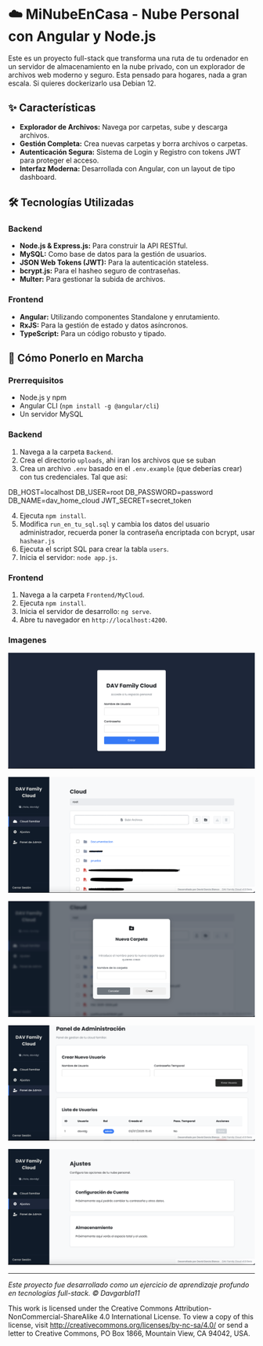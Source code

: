 # ☁️ MiNubeEnCasa - Nube Personal con Angular y Node.js

Este es un proyecto full-stack que transforma una ruta de tu ordenador en un servidor de almacenamiento en la nube privado, con un explorador de archivos web moderno y seguro. Esta pensado para hogares, nada a gran escala. Si quieres dockerizarlo usa Debian 12.

## ✨ Características

- **Explorador de Archivos:** Navega por carpetas, sube y descarga archivos.
- **Gestión Completa:** Crea nuevas carpetas y borra archivos o carpetas.
- **Autenticación Segura:** Sistema de Login y Registro con tokens JWT para proteger el acceso.
- **Interfaz Moderna:** Desarrollada con Angular, con un layout de tipo dashboard.

## 🛠️ Tecnologías Utilizadas

### Backend
- **Node.js & Express.js:** Para construir la API RESTful.
- **MySQL:** Como base de datos para la gestión de usuarios.
- **JSON Web Tokens (JWT):** Para la autenticación stateless.
- **bcrypt.js:** Para el hasheo seguro de contraseñas.
- **Multer:** Para gestionar la subida de archivos.

### Frontend
- **Angular:** Utilizando componentes Standalone y enrutamiento.
- **RxJS:** Para la gestión de estado y datos asíncronos.
- **TypeScript:** Para un código robusto y tipado.

## 🚀 Cómo Ponerlo en Marcha

### Prerrequisitos
- Node.js y npm
- Angular CLI (`npm install -g @angular/cli`)
- Un servidor MySQL

### Backend
1.  Navega a la carpeta `Backend`.
2.  Crea el directorio `uploads`, ahi iran los archivos que se suban 
3.  Crea un archivo `.env` basado en el `.env.example` (que deberías crear) con tus credenciales. Tal que asi:

DB_HOST=localhost
DB_USER=root
DB_PASSWORD=password
DB_NAME=dav_home_cloud
JWT_SECRET=secret_token

4.  Ejecuta `npm install`.
5.  Modifica `run_en_tu_sql.sql` y cambia los datos del usuario administrador, recuerda poner la contraseña encriptada con bcrypt, usar `hashear.js`
6.  Ejecuta el script SQL para crear la tabla `users`.
7.  Inicia el servidor: `node app.js`.

### Frontend
1.  Navega a la carpeta `Frontend/MyCloud`.
2.  Ejecuta `npm install`.
3.  Inicia el servidor de desarrollo: `ng serve`.
4.  Abre tu navegador en `http://localhost:4200`.

### Imagenes 

![Login page](.github/images/login.png)

![Vista principal del explorador de archivos](.github/images/explorador.png)

![Dialogos](.github/images/dinamico.png)

![Panel de Gestion](.github/images/admin.png)

![Settings Page](.github/images/settings.png)

---
*Este proyecto fue desarrollado como un ejercicio de aprendizaje profundo en tecnologías full-stack. © Davgarbla11*

This work is licensed under the Creative Commons Attribution-NonCommercial-ShareAlike 4.0 International License. To view a copy of this license, visit http://creativecommons.org/licenses/by-nc-sa/4.0/ or send a letter to Creative Commons, PO Box 1866, Mountain View, CA 94042, USA.
